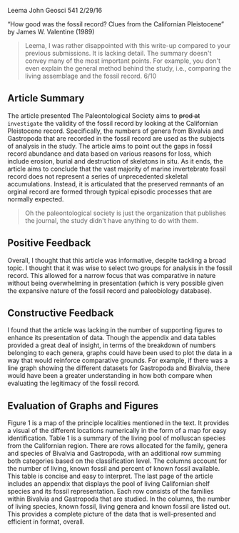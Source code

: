 Leema John
Geosci 541
2/29/16

“How good was the fossil record? Clues from the Californian Pleistocene” by James W. Valentine (1989) 

> Leema, I was rather disappointed with this write-up compared to your previous submissions. It is lacking detail. The summary doesn't convey many of the most important points. For example, you don't even explain the general method behind the study, i.e., comparing the living assemblage and the fossil record. 6/10

## Article Summary 

The article presented The Paleontological Society aims to <strike>prod at</strike> ````investigate```` the validity of the fossil record by looking at the Californian Pleistocene record. Specifically, the numbers of genera from Bivalvia and Gastropoda that are recorded in the fossil record are used as the subjects of analysis in the study. The article aims to point out the gaps in fossil record abundance and data based on various reasons for loss, which include erosion, burial and destruction of skeletons in situ. As it ends, the article aims to conclude that the vast majority of marine invertebrate fossil record does not represent a series of unprecedented skeletal accumulations. Instead, it is articulated that the preserved remnants of an orginal record are formed through typical episodic processes that are normally expected. 

> Oh the paleontological society is just the organization that publishes the journal, the study didn't have anything to do with them.

## Positive Feedback 

Overall, I thought that this article was informative, despite tackling a broad topic. I thought that it was wise to select two groups for analysis in the fossil record. This allowed for a narrow focus that was comparative in nature without being overwhelming in presentation (which is very possible given the expansive nature of the fossil record and paleobiology database). 

## Constructive Feedback 

I found that the article was lacking in the number of supporting figures to enhance its presentation of data. Though the appendix and data tables provided a great deal of insight, in terms of the breakdown of numbers belonging to each genera, graphs could have been used to plot the data in a way that would reinforce comparative grounds. For example, if there was a line graph showing the different datasets for Gastropoda and Bivalvia, there would have been a greater understanding in how both compare when evaluating the legitimacy of the fossil record. 


## Evaluation of Graphs and Figures 
	
Figure 1 is a map of the principle localities mentioned in the text. It provides a visual of the different locations numerically in the form of a map for easy identification. Table 1 is a summary of the living pool of molluscan species from the Californian region. There are rows allocated for the family, genera and species of Bivalvia and Gastropoda, with an additional row summing both categories based on the classification level. The columns account for the number of living, known fossil and percent of known fossil available.  This table is concise and easy to interpret. The last page of the article includes an appendix that displays the pool of living Californian shelf species and its fossil representation. Each row consists of the families within Bivalvia and Gastropoda that are studied. In the columns, the number of living species, known fossil, living genera and known fossil are listed out. This provides a complete picture of the data that is well-presented and efficient in format, overall. 

